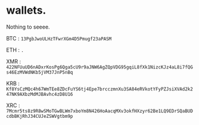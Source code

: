 # wallets.
Nothing to seeee.

BTC : ```13PgbJwoULHzTFwrXGm4D5Pmugf23aPASM```

ETH : ```.```

XMR : ```422NFUuUD6nADxrKosPg6Qga5cU9r9aJNW6AgZQpVDG95gqiL8fXk1NizcKJz4aL8i7fQGs46EzMVWdNKb5jVM37JnP5nBq```

KRB : ```Kf8YsCzMQc4h67WmTEe8ZDcFuYS6tj4Epe7brcczmnXu3SA84eRVkotYFyPZJsiXVAd2k247NK9AXbzMdMJBAvhc4zD8U16```

XRC : ```7Mcmr5ts8z9R8wSMoTGwBLWm7xboYm8N426HoAacqMXv3okfHXzyr62Be1LQ9EDrSQaBUDcdbBKjRhJ34CUJeZSWVgtbm9p```
